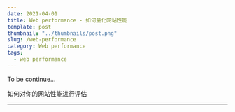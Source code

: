 ```yaml
---
date: 2021-04-01
title: Web performance - 如何量化网站性能
template: post
thumbnail: "../thumbnails/post.png"
slug: /web-performance
category: Web performance
tags:
  - web performance
---
```


To be continue...

如何对你的网站性能进行评估

---
